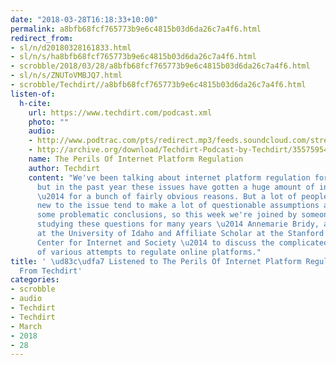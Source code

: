 ```yaml
---
date: "2018-03-28T16:18:33+10:00"
permalink: a8bfb68fcf765773b9e6c4815b03d6da26c7a4f6.html
redirect_from:
- sl/n/d20180328161833.html
- sl/n/s/ha8bfb68fcf765773b9e6c4815b03d6da26c7a4f6.html
- scrobble/2018/03/28/a8bfb68fcf765773b9e6c4815b03d6da26c7a4f6.html
- sl/n/s/ZNUToVMBJQ7.html
- scrobble/Techdirt//a8bfb68fcf765773b9e6c4815b03d6da26c7a4f6.html
listen-of:
  h-cite:
    url: https://www.techdirt.com/podcast.xml
    photo: ""
    audio:
    - http://www.podtrac.com/pts/redirect.mp3/feeds.soundcloud.com/stream/355759544-techdirt-the-perils-of-internet-platform-regulation.mp3
    - http://archive.org/download/Techdirt-Podcast-by-Techdirt/355759544-techdirt-the-perils-of-internet-platform-regulation.mp3
    name: The Perils Of Internet Platform Regulation
    author: Techdirt
    content: "We've been talking about internet platform regulation for a long time,
      but in the past year these issues have gotten a huge amount of increased focus
      \u2014 for a bunch of fairly obvious reasons. But a lot of people who are fairly
      new to the issue tend to make a lot of questionable assumptions and jump to
      some problematic conclusions, so this week we're joined by someone who has been
      studying these questions for many years \u2014 Annemarie Bridy, a law professor
      at the University of Idaho and Affiliate Scholar at the Stanford University
      Center for Internet and Society \u2014 to discuss the complicated consequences
      of various attempts to regulate online platforms."
title: ' \ud83c\udfa7 Listened to The Perils Of Internet Platform Regulation by Techdirt
  From Techdirt'
categories:
- scrobble
- audio
- Techdirt
- Techdirt
- March
- 2018
- 28
---
```

